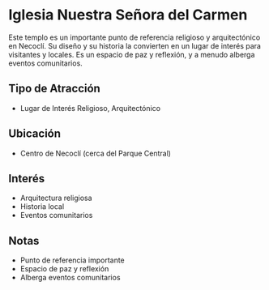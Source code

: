 # Iglesia Nuestra Señora del Carmen

Este templo es un importante punto de referencia religioso y arquitectónico en Necoclí. Su diseño y su historia la convierten en un lugar de interés para visitantes y locales. Es un espacio de paz y reflexión, y a menudo alberga eventos comunitarios.

## Tipo de Atracción
- Lugar de Interés Religioso, Arquitectónico

## Ubicación
- Centro de Necoclí (cerca del Parque Central)

## Interés
- Arquitectura religiosa
- Historia local
- Eventos comunitarios

## Notas
- Punto de referencia importante
- Espacio de paz y reflexión
- Alberga eventos comunitarios 